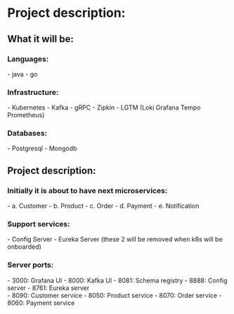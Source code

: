 <h1>Project description:</h1>

<h2>What it will be:</h2>

<h3>Languages: </h3>
- java
- go

<h3>Infrastructure:</h3> 
- Kubernetes
- Kafka
- gRPC
- Zipkin
- LGTM (Loki Grafana Tempo Prometheus)

<h3>Databases:</h3>
- Postgresql
- Mongodb

<h2>Project description:</h2>
<h3>Initially it is about to have next microservices:</h3>
- a. Customer
- b. Product
- c. Order
- d. Payment
- e. Notification
<h3>Support services:</h3>
- Config Server
- Eureka Server
  (these 2 will be removed when k8s will be onboarded)


<h3>Server ports:</h3>
- 3000: Grafana UI
- 8000: Kafka UI
- 8081: Schema registry
- 8888: Config server
- 8761: Eureka server
  </br>
- 8090: Customer service
- 8050: Product service
- 8070: Order service
- 8060: Payment service